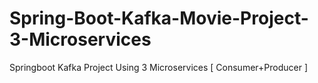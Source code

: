 # Spring-Boot-Kafka-Movie-Project-3-Microservices
Springboot Kafka Project Using 3 Microservices [ Consumer+Producer ]
